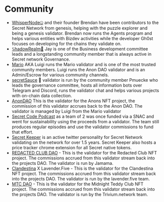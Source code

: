 # Community

* [WhisperNode🤐](https://www.whispernode.com/) and their founder Brendan have been contributors to the Secret Network from genesis, helping with the puzzle explorer and being a genesis validator. Brendan now runs the Agents program and helps various entities with Bizdev activities while the developer Gh0st focuses on developing for the chains they validate on.
* [𝕊hadowRealm🥷](https://twitter.com/ScrtValidator) Jay is one of the Business development committee leads and a longstanding community member that is always active in Secret network Governance.
* [Mario](https://secretnodes.com/secret/chains/secret-4/validators/secretvaloper16p9uqwcq2gvz75y5p9zvhn7vek9ra9zfunwyf0) AKA Luigi runs the Mario validator and is one of the most trusted community members. Luigi runs the Anon DAO validator and is an Admin/Escrow for various community channels.
* [secretSauce](https://mobile.twitter.com/scrtsauce) 🍯 validator is run by the community member Pmuecke who leads the governance committee, hosts all information bots over Telegram and Discord, runs the validator chat and helps various projects with on-chain data collection.
* [AnonDAO](https://www.anons.army/) This is the validator for the Anons NFT project, the commission of this validator accrues back to the Anon DAO. The validator is managed by Luigi from the Mario validator
* [Secret Code Podcast](https://www.secretcodepodcast.com/) as a team of 2 was once funded via a SNAC and went for sustainability using the proceeds from a validator. The team still produces regular episodes and use the validator commissions to fund that effort.
* [Secret Keeper](https://scrtkeeper.com/) is an active twitter personality for Secret Network validating on the network for over 1.5 years. Secret Keeper also hosts a price tracker chrome extension for all Secret native tokens.
* [REDACTED CLUB DAO](https://www.redactedclub.com/) - This is the validator for the Redacted Club NFT project. The commissions accrued from this validator stream back into the projects DAO. The validator is run by Jamama.
* [Clandestina](https://clandestina.xyz/) X Lavender.Five - This is the validator for the Clandestina NFT project. The commissions accrued from this validator stream back into the projects DAO. The validator is run by the lavender.five team.
* [MTC DAO](https://www.midnightteddyclub.art/) - This is the validator for the Midnight Teddy Club NFT project. The commissions accrued from this validator stream back into the projects DAO. The validator is run by the Trivium.network team.

